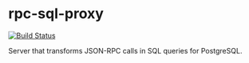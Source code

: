 rpc-sql-proxy
=============
[![Build Status](https://travis-ci.org/DSoftOut/rpc-sql-proxy.png?branch=master)](https://travis-ci.org/DSoftOut/rpc-sql-proxy)

Server that transforms JSON-RPC calls in SQL queries for PostgreSQL.
